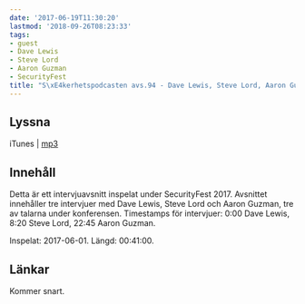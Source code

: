 ```yaml
---
date: '2017-06-19T11:30:20'
lastmod: '2018-09-26T08:23:33'
tags:
- guest
- Dave Lewis
- Steve Lord
- Aaron Guzman
- SecurityFest
title: "S\xE4kerhetspodcasten avs.94 - Dave Lewis, Steve Lord, Aaron Guzman"
---
```

## Lyssna

iTunes \| [mp3](http://traffic.libsyn.com/sakerhetspodcasten/SecurityFest_intervjuer.mp3)

## Innehåll

Detta är ett intervjuavsnitt inspelat under SecurityFest 2017. Avsnittet innehåller
tre intervjuer med Dave Lewis, Steve Lord och Aaron Guzman, tre av talarna under
konferensen. Timestamps för intervjuer: 0:00 Dave Lewis, 8:20 Steve Lord, 22:45 Aaron Guzman.

Inspelat: 2017-06-01. Längd: 00:41:00.

## Länkar

Kommer snart.

